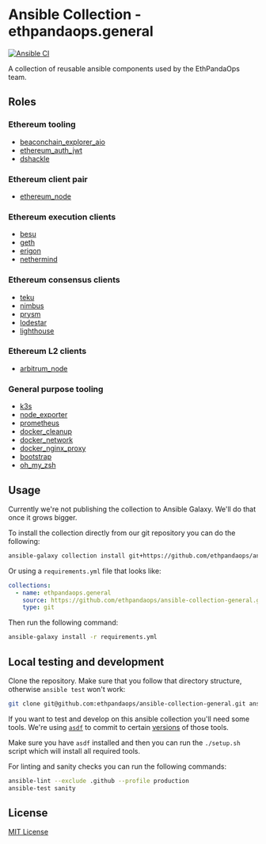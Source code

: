 # Ansible Collection - ethpandaops.general

[![Ansible CI](https://github.com/ethpandaops/ansible-collection-general/actions/workflows/ansible_lint.yml/badge.svg)](https://github.com/ethpandaops/ansible-collection-general/actions/workflows/ansible_lint.yml)

A collection of reusable ansible components used by the EthPandaOps team.

## Roles

### Ethereum tooling
- [beaconchain_explorer_aio](roles/beaconchain_explorer_aio/)
- [ethereum_auth_jwt](roles/ethereum_auth_jwt)
- [dshackle](roles/dshackle)

### Ethereum client pair
- [ethereum_node](roles/ethereum_node)
### Ethereum execution clients
- [besu](roles/besu)
- [geth](roles/geth)
- [erigon](roles/erigon)
- [nethermind](roles/nethermind)
### Ethereum consensus clients
- [teku](roles/teku)
- [nimbus](roles/nimbus)
- [prysm](roles/prysm)
- [lodestar](roles/lodestar)
- [lighthouse](roles/lighthouse)

### Ethereum L2 clients
- [arbitrum_node](roles/arbitrum_node)

### General purpose tooling
- [k3s](roles/k3s)
- [node_exporter](roles/node_exporter)
- [prometheus](roles/prometheus)
- [docker_cleanup](roles/docker_cleanup)
- [docker_network](roles/docker_network)
- [docker_nginx_proxy](roles/docker_nginx_proxy)
- [bootstrap](roles/bootstrap)
- [oh_my_zsh](roles/oh_my_zsh)

## Usage

Currently we're not publishing the collection to Ansible Galaxy. We'll do that once it grows bigger.

To install the collection directly from our git repository you can do the following:

```sh
ansible-galaxy collection install git+https://github.com/ethpandaops/ansible-collection-general.git,master
```

Or using a `requirements.yml` file that looks like:

```yaml
collections:
  - name: ethpandaops.general
    source: https://github.com/ethpandaops/ansible-collection-general.git,master
    type: git
```

Then run the following command:

```sh
ansible-galaxy install -r requirements.yml
```



## Local testing and development

Clone the repository. Make sure that you follow that directory structure, otherwise `ansible test` won't work:

```sh
git clone git@github.com:ethpandaops/ansible-collection-general.git ansible_collections/ethpandaops/general
```

If you want to test and develop on this ansible collection you'll need some tools. We're using [`asdf`](https://asdf-vm.com/) to commit to certain [versions](.tool-versions) of those tools.

Make sure you have `asdf` installed and then you can run the `./setup.sh` script which will install all required tools.

For linting and sanity checks you can run the following commands:

```sh
ansible-lint --exclude .github --profile production
ansible-test sanity
```

## License

[MIT License](LICENSE)

